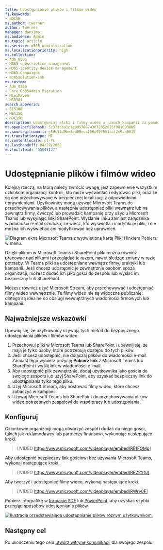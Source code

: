 ```yaml
---
title: Udostępnianie plików i filmów wideo
f1.keywords:
- NOCSH
ms.author: twerner
author: twerner
manager: dansimp
ms.audience: Admin
ms.topic: article
ms.service: o365-administration
ms.localizationpriority: high
ms.collection:
- Adm_O365
- M365-subscription-management
- M365-identity-device-management
- M365-Campaigns
- m365solution-smb
ms.custom:
- Adm_O365
- Core_O365Admin_Migration
- MiniMaven
- MSB365
search.appverid:
- BCS160
- MET150
- MOE150
description: Udostępniaj pliki i filmy wideo w ramach kampanii za pomocą Microsoft Teams i SharePoint.
ms.openlocfilehash: 5c371dea1c1e9d5768743072052825f0810938b9
ms.sourcegitcommit: e50c13d9be3ed05ecb156d497551acf2c9da9015
ms.translationtype: MT
ms.contentlocale: pl-PL
ms.lasthandoff: 04/27/2022
ms.locfileid: "65095127"
---
```

# <a name="share-files-and-videos"></a>Udostępnianie plików i filmów wideo

Kolejną rzeczą, na którą należy zwrócić uwagę, jest zapewnienie wszystkim członkom organizacji kontroli, kto może wyświetlać i edytować pliki, oraz że są one przechowywane w bezpiecznej lokalizacji z odpowiednimi uprawnieniami. Użytkownicy mogą używać Microsoft Teams do przechowywania plików, a następnie udostępniać pliki wewnątrz lub na zewnątrz firmy, ćwiczyć lub prowadzić kampanię przy użyciu Microsoft Teams lub wysyłając linki SharePoint. Wysłanie linku zamiast załącznika wiadomości e-mail oznacza, że wiesz, kto wyświetla i modyfikuje pliki, i nie można ich wyświetlać ani modyfikować bez uprawnień.

![Diagram okna Microsoft Teams z wyświetloną kartą Pliki i linkiem Pobierz w menu.](../media/m365-democracy-teams-sharefiles.png)

Dzięki plikom w Microsoft Teams i SharePoint pliki można również pracować nad plikami i przeglądać je razem, nawet śledząc zmiany w razie potrzeby. W Teams pliki są udostępniane wewnątrz firmy, praktyki lub kampanii. Jeśli chcesz udostępnić je zewnętrznie osobom spoza organizacji, możesz dodać ich jako gości do zespołu lub wysłać im bezpieczny link SharePoint.

Możesz również użyć Microsoft Stream, aby przechowywać i udostępniać filmy wideo wewnętrznie. Te filmy wideo nie są widoczne publicznie, dlatego są idealne do obsługi wewnętrznych wiadomości firmowych lub kampanii.

## <a name="best-practices"></a>Najważniejsze wskazówki

Upewnij się, że użytkownicy używają tych metod do bezpiecznego udostępniania plików i filmów wideo:

1. Przechowuj pliki w Microsoft Teams lub SharePoint i upewnij się, że mają je tylko osoby, które potrzebują dostępu do tych plików.
2. Jeśli chcesz udostępnić, nie dołączaj plików do wiadomości e-mail. Zamiast tego wybierz pozycję **Pobierz link** z Microsoft Teams lub SharePoint i wyślij link w wiadomości e-mail.
3. Aby udostępnić plik zewnętrznie, dodaj użytkownika jako gościa do swojego zespołu lub użyj SharePoint, aby uzyskać bezpieczny link do udostępniania tylko tego pliku.
4. Użyj Microsoft Stream, aby hostować filmy wideo, które chcesz zobaczyć w kampanii.
5. Używaj Microsoft Teams lub SharePoint do przechowywania plików wideo potrzebnych zespołowi do współpracy lub udostępniania.

## <a name="set-up"></a>Konfiguruj

Członkowie organizacji mogą utworzyć zespół i dodać do niego gości, takich jak reklamodawcy lub partnerzy finansowi, wykonując następujące kroki.

> [!VIDEO https://www.microsoft.com/videoplayer/embed/RE1FQMp]

Aby udostępnić bezpieczny link gościowi bez używania Microsoft Teams, wykonaj następujące kroki.

> [!VIDEO https://www.microsoft.com/videoplayer/embed/RE22Yf0]

Aby tworzyć i udostępniać filmy wideo, wykonaj następujące kroki.

> [!VIDEO https://www.microsoft.com/videoplayer/embed/RWrv0F]

Pobierz infografikę w [formacie PDF](https://go.microsoft.com/fwlink/?linkid=2079435) lub [PowerPoint](https://go.microsoft.com/fwlink/?linkid=2079438), aby uzyskać szybki przegląd sposobów udostępniania plików.

[![Ilustracja przedstawiająca udostępnianie plików różnym użytkownikom.](../media/ShareYourfiles-thumb-358x201.png)](https://go.microsoft.com/fwlink/?linkid=2079435)

## <a name="next-objective"></a>Następny cel

Po ukończeniu tego celu [utwórz witrynę komunikacji](create-communications-site.md) dla swojego zespołu.

